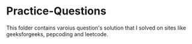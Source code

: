 # Practice-Questions

This folder contains varoius question's solution that I solved on sites like geeksforgeeks, pepcoding and leetcode.
